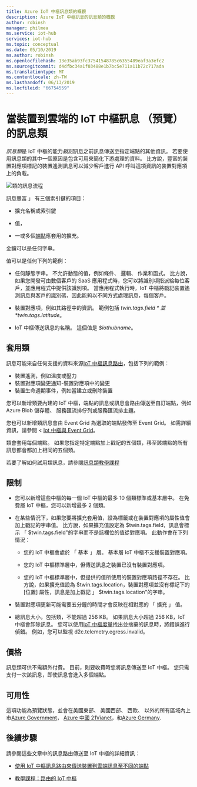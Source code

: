 ```yaml
---
title: Azure IoT 中樞訊息類的概觀
description: Azure IoT 中樞訊息的訊息類的概觀
author: robinsh
manager: philmea
ms.service: iot-hub
services: iot-hub
ms.topic: conceptual
ms.date: 05/10/2019
ms.author: robinsh
ms.openlocfilehash: 13e35ab93fc37541548785c6355489eaf3a3efc2
ms.sourcegitcommit: d4dfbc34a1f03488e1b7bc5e711a11b72c717ada
ms.translationtype: MT
ms.contentlocale: zh-TW
ms.lasthandoff: 06/13/2019
ms.locfileid: "66754559"
---
```

# <a name="message-enrichments-for-device-to-cloud-iot-hub-messages-preview"></a>當裝置到雲端的 IoT 中樞訊息 （預覽） 的訊息類

*訊息類*是 IoT 中樞的能力*戳記*訊息之前訊息傳送至指定端點的其他資訊。 若要使用訊息類的其中一個原因是包含可用來簡化下游處理的資料。 比方說，豐富的裝置對應項標記的裝置遙測訊息可以減少客戶進行 API 呼叫這項資訊的裝置對應項上的負載。

![類的訊息流程](./media/iot-hub-message-enrichments-overview/message-enrichments-flow.png)

訊息豐富 」 有三個索引鍵的項目：

* 擴充名稱或索引鍵

* 值，

* 一或多個[端點](iot-hub-devguide-endpoints.md)應套用的擴充。

金鑰可以是任何字串。

值可以是任何下列的範例：

* 任何靜態字串。 不允許動態的值，例如條件、 邏輯、 作業和函式。 比方說，如果您開發可由數個客戶的 SaaS 應用程式時，您可以將識別項指派給每位客戶，並應用程式中提供該識別項。 當應用程式執行時，IoT 中樞將戳記裝置遙測訊息與客戶的識別碼，因此能夠以不同方式處理訊息，每個客戶。

* 裝置對應項，例如其路徑中的資訊。 範例包括 *$twin.tags.field*並 *$twin.tags.latitude*。

* IoT 中樞傳送訊息的名稱。 這個值是 *$iothubname*。

## <a name="applying-enrichments"></a>套用類

訊息可能來自任何支援的資料來源[IoT 中樞訊息路由](iot-hub-devguide-messages-d2c.md)，包括下列的範例：

* 裝置遙測，例如溫度或壓力
* 裝置對應項變更通知-裝置對應項中的變更
* 裝置生命週期事件，例如當建立或刪除裝置

您可以新增類要內建的 IoT 中樞，端點的訊息或訊息會路由傳送至自訂端點，例如 Azure Blob 儲存體、 服務匯流排佇列或服務匯流排主題。

您也可以新增類訊息會由 Event Grid 為選取的端點發佈至 Event Grid。 如需詳細資訊，請參閱 < [Iot 中樞與 Event Grid](iot-hub-event-grid.md)。

類會套用每個端點。 如果您指定特定端點加上戳記的五個類，移至該端點的所有訊息都會都加上相同的五個類。

若要了解如何試用類訊息，請參閱[訊息類教學課程](tutorial-message-enrichments.md)

## <a name="limitations"></a>限制

* 您可以新增這些中樞的每一個 IoT 中樞的最多 10 個類標準或基本層中。 在免費層 IoT 中樞，您可以新增最多 2 個類。

* 在某些情況下，如果您要將擴充套用值，設為標籤或在裝置對應項的屬性值會加上戳記的字串值。 比方說，如果擴充值設定為 $twin.tags.field，訊息會標示 「 $twin.tags.field"的字串而不是該欄位的值從對應項。 此動作會在下列情況：

   * 您的 IoT 中樞會處於 「 基本 」 層。 基本層 IoT 中樞不支援裝置對應項。

   * 您的 IoT 中樞標準層中，但傳送訊息之裝置已沒有裝置對應項。

   * 您的 IoT 中樞標準層中，但提供的值所使用的裝置對應項路徑不存在。 比方說，如果擴充值設為 $twin.tags.location，裝置對應項並沒有標記下的 [位置] 屬性，訊息是加上戳記 」 $twin.tags.location"的字串。 

* 裝置對應項更新可能需要五分鐘的時間才會反映在相對應的 「 擴充 」 值。

* 總訊息大小，包括類，不能超過 256 KB。 如果訊息大小超過 256 KB，IoT 中樞會卸除訊息。 您可以使用[IoT 中樞度量](iot-hub-metrics.md)找出並捨棄的訊息時，將錯誤進行偵錯。 例如，您可以監視 d2c.telemetry.egress.invalid。

## <a name="pricing"></a>價格

訊息類可供不需額外付費。 目前，則要收費時您將訊息傳送至 IoT 中樞。 您只需支付一次該訊息，即使訊息會進入多個端點。

## <a name="availability"></a>可用性

這項功能為預覽狀態，並會在美國東部、 美國西部、 西歐、 以外的所有區域內上市[Azure Government](/azure/azure-government/documentation-government-welcome)， [Azure 中國 21Vianet](/azure/china)，和[Azure Germany](https://azure.microsoft.com/global-infrastructure/germany/).

## <a name="next-steps"></a>後續步驟

請參閱這些文章中的訊息路由傳送至 IoT 中樞的詳細資訊：

* [使用 IoT 中樞訊息路由來傳送裝置到雲端訊息至不同的端點](iot-hub-devguide-messages-d2c.md)

* [教學課程：路由的 IoT 中樞](tutorial-routing.md)